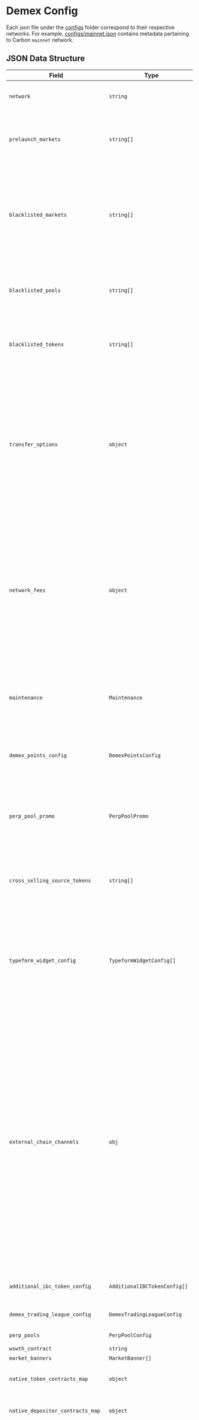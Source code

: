 # Demex Config

Each json file under the [configs](../../configs) folder correspond to their respective networks. For example, [configs/mainnet.json](../../configs/mainnet.json) contains metadata pertaining to Carbon `mainnet` network.

## JSON Data Structure
|Field   |Type   |Required  |Description  |Notes   |
|---|---|---|---|---|
|`network`   |`string`   |true   |The network that the json file corresponds to  |The networks available are: **mainnet, testnet, devnet** |
|`prelaunch_markets`   |`string[]`   |true   |The array of market names which are designated as Pre-Launch markets. When added to this list, the markets will have a `Pre-Launch` tag attached to it. |The market names listed here **MUST** match the market names listed under the Carbon [Markets API](https://api.carbon.network/carbon/market/v1/markets?pagination.limit=10000). |
|`blacklisted_markets`   |`string[]`   |true   |The array of market names that are blacklisted. A market can be blacklisted for a number of reasons, such as it being invalid/duplicate/wrongly-added/etc.  |The market names listed here **MUST** match the market names listed under the Carbon [Markets API](https://api.carbon.network/carbon/market/v1/markets?pagination.limit=10000). The market names listed here **CANNOT** be under the `prelaunch_markets` field at the same time. |
|`blacklisted_pools`   |`string[]`   |true   |The array of pool ids that are blacklisted. A pool can be blacklisted for a number of reasons, such as it being invalid/duplicate/wrongly-added/etc. |The pool ids listed here **MUST** match the pool ids listed under the Carbon [Liquidity Pool API](https://api.carbon.network/carbon/liquiditypool/v1/pools?pagination.limit=10000). |
|`blacklisted_tokens`   |`string[]`   |true   |The array of token denoms that are blacklisted. A token can be blacklisted for a number of reasons, such as it being invalid/deprecated/etc. |The token denoms listed here **MUST** match the token denoms listed under the Carbon [Tokens API](https://api.carbon.network/carbon/coin/v1/tokens?pagination.limit=10000). |
|`transfer_options`   |`object`   |true   |A collection of blockchain networks along with their associated priority numbers, used to establish their order in the transfer options list for deposit and withdrawal forms.   |Blockchain network listed here **MUST** match the valid chainName of the bridges listed under BridgeAll RPC call.<br /><br /> To view the values of BridgeAll RPC call, simply run `yarn get-bridges [network]` on the command line. Sample for mainnet: `yarn get-bridges mainnet`|
|`network_fees`   |`object`   |true   |List of token denoms along with their associated priority numbers, used to establish their default order in the network fees preference list.   |Token denoms listed here **MUST** match the valid denoms listed under MinGasPriceAll RPC call.<br /><br /> To view the values of MinGasPriceAll RPC call, simply run `yarn get-min-gas-prices [network]` on the command line. Sample for mainnet: `yarn get-min-gas-prices mainnet`|
|`maintenance`   |`Maintenance`   |false   |Object that dictates whether or not the maintenance page is displayed on each particular network. The maintenance page is displayed when the Carbon chain is down (i.e. blocks are not moving).   | If the `maintenance` property is omitted, the maintenance page will not be shown.
|`demex_points_config`   |`DemexPointsConfig`   |false   |Object that contains the parameters to earn demex points.   |This object **must be included** for mainnet.json as demex points is already live on mainnet.   |
|`perp_pool_promo`   |`PerpPoolPromo`   |false   |Map of Objects that contains perp pool promo parameters for each pool   |If the `perp_pool_promo` property is omitted, no promo will be shown. The key of each entry is the ids of the perp pools with existing promo.   |
|`cross_selling_source_tokens`   |`string[]`   |true   |The array of cross selling source tokens. Acquiring these tokens on the spot market will trigger a help wizard, prompting users to borrow USDG and trade perps on Demex. |The token denoms listed here **MUST** match the token denoms listed under the Carbon [Tokens API](https://api.carbon.network/carbon/coin/v1/tokens?pagination.limit=10000). |
|`typeform_widget_config`   |`TypeformWidgetConfig[]`   |false   |Object that contains the parameters for ongoing surveys.   | If the `message` property is omitted, default message is shown: "We want to hear from you!". Multiple widgets being displayed on the same page is not supported. Ensure pages don't overlap between configs.  |
|`external_chain_channels`   |`obj`   |true   |Map of Objects containing destination channels for external IBC chains (e.g. Osmosis, Noble, etc.)   |1. To transfer tokens from Osmosis => Noble, you need to look for the `Osmosis` object, then search for `Noble` in the object to get the channel to be input in `sourceChannel` for MsgTransfer tx msg (in this case channel-750)<br /><br />2. Blockchain names in this object **MUST** match the valid chainName of the bridges listed under BridgeAll RPC call.<br /><br /> To view the values of BridgeAll RPC call, simply run `yarn get-bridges [network]` on the command line. Sample for mainnet: `yarn get-bridges mainnet`   |
|`additional_ibc_token_config`   |`AdditionalIBCTokenConfig[]`   |true   |List of information about IBC tokens that are not added on chain or require packet forwarding.   |
|`demex_trading_league_config` |`DemexTradingLeagueConfig` |false |Object that contains the parameters for the current trading league. |
|`perp_pools`   |`PerpPoolConfig`   |false   |Object that contains the configs for Perp Pools   |
|`wswth_contract`   |`string`   |false   |wSWTH ERC-20 contract.   |
|`market_banners`   |`MarketBanner[]`   |true   |market banner configs.   |
|`native_token_contracts_map` | `object` | false    | Map of token denoms to their respective contract addresses on the native chain. |
|`native_depositor_contracts_map`  | `object`                 | false    | Map of axelar connection ids to their respective native depositor contract addresses
|`market_promo`   |`MarketPromo`   |false   |Map of Objects that contains market promo parameters for each market   |If the `market_promo` property is omitted, no promo will be shown. The key of each entry is the ids of the market with existing promo.   |
|`spot_pool_config`   |`SpotPoolConfig`   |false   |Object that contains the config parameters for the [Spot Pools](https://app.dem.exchange/pools/spot) page on Demex   |
|`quick_select_tokens`   |`QuickSelectToken[]`   |true   |List of quick select tokens for deposit and withdrawal forms.   |
|`disabled_transfer_banner_config` |`DisabledTransferBannerConfig` |false |Config parameters for displaying banner to inform users that transfers for the relevant tokens are disabled |
|`chain_fee_token_map`   |`ChainFeeTokenMap`   |true   |Map of blockchain to onchain fee token(carbon denom equivalent) and actual decimals |
|`trading_leagues`   |`TradingLeague[]`   |false   |Map of trading league config with their path.   |
|`lst_native_aprs`   |`LSTNativeAPR[]`   |false   |List of LST native APR APIs.   |
|`nps_config` | `NPSConfig` | false | Config parameters for managing NPS survey |

## Maintenance Data Structure
|Field   |Type   |Required   |Description   |Notes   |
|---|---|---|---|---|
|`title`   |`string`   |false   |Title to be shown on the maintenance page   |If not defined, the title defaults to `Service Maintenance`.   |
|`message`   |`string`   |false   |Description to be shown on the maintenace page (below the title).   |If not defined, the message will default to `Website is temporily unavailable due to planned maintenance. We will be back soon.`.   |

## DemexPointsConfig Data Structure
|Field   |Type   |Required   |Description   |Notes   |
|---|---|---|---|---|
|`depositsPerSpin`   |`integer`  |true   |Amount deposited in the perp pool that will earn 1 spin after 1 week.   |
|`tradingVolumePerSpin`   |`integer`  |true   |Volume traded on perp markets that will earn 1 spin.   |

## PerpPoolPromo Data Structure
|Field   |Type   |Required   |Description   |Notes   |
|---|---|---|---|---|
|`start`   |`string`  |true   |Start time of the promo.   |
|`end`   |`string`  |true   |End time of the promo.   |
|`perpPoolDepositBoost`   |`integer`  |true   |Boost to perp pool deposits required to earn 1 demex point spin.   |
|`perpTradingBoost`   |`integer`  |true   |Boost to trading volume required to earn 1 demex point spin.   |

## TypeformWidgetConfig
|Field   |Type   |Required   |Description   |Notes   |
|---|---|---|---|---|
|`message`   |`string`  |false   |The message shown to the user on the widget.   |
|`surveyLink`   |`string`  |true   |The link to the survey that will be shown when user clicks on the widget.   |
|`endTime`   |`string`  |true   |End time of the survey   |
|`pages`   |`string[]`   | true   |The paths to the pages on which the typeform widget must be shown.   |

## AdditionalIBCTokenConfig Data Structure
|Field   |Type   |Required   |Description   |Notes   |
|---|---|---|---|---|
|`baseDenom`   |`string`  |true   |The denom of this token on its native chain (e.g. `uosmo` for $OSMO on Osmosis, `uatom` for $ATOM on CosmosHub)   |
|`chainRoutes`   |`string[]`  |true   |The list of IBC chains that this token needs to be forwarded through in order to be deposited into Carbon blockchain.    |1. You need to add **at least 1** blockchain network to this array.<br /><br />2. Blockchain networks in this array **MUST** match the valid chainName of the bridges listed under BridgeAll RPC call.<br /><br /> To view the values of BridgeAll RPC call, simply run `yarn get-bridges [network]` on the command line. Sample for mainnet: `yarn get-bridges mainnet`   |
|`denomOnCarbon`   |`string`  |false   |Denom of token that is added to Carbon chain but still requires packet-forwarding (omit if this token is **NOT** added to Carbon chain)   |The denom in this field **MUST** match the token denoms listed under the Carbon [Tokens API](https://api.carbon.network/carbon/coin/v1/tokens?pagination.limit=10000).   |

## DemexTradingLeagueConfig
|Field   |Type   |Required   |Description   |Notes   |
|---|---|---|---|---|
|`promoMarkets`   |`string[]`   |true   |The array of market names which are designated as promo markets for the Demex Trading League competition. |The market names listed here **MUST** match the market names listed under the Carbon [Markets API](https://api.carbon.network/carbon/market/v1/markets?pagination.limit=10000). |
|`currentPrizeSymbol`   |`string`  |true   |The symbol of the prize token, mainly used to display the prize symbol and token icon on the Demex Trading League page. | The symbol in this field **MUST** match the token symbols listed under the Carbon [Tokens API](https://api.carbon.network/carbon/coin/v1/tokens?pagination.limit=10000).   |
|`currentCompPerpPoolId`   |`integer`  |true   |Id of the perp pool that provides liquidity for the promo markets of the Demex Trading League event.  |Perp pool id **MUST** match one of the existing perp pool ids from the PerpPool PoolInfoAll RPC call.<br /><br /> To view the values of PoolInfoAll RPC call, simply run `yarn get-perp-pool-ids [network]` on the command line. Sample for mainnet: `yarn get-perp-pool-ids mainnet`    |
## PerpPoolConfig
|Field   |Type   |Required   |Description   |Notes   |
|---|---|---|---|---|
|`incentives`   |`PerpPoolIncentives`   |false   |List of incentives distributors contracts for Perp Pool Incentives.   |
|`banners`   |`PerpPoolBanner`   |true   |List of Objects that indicate the banner content on specific perp pool pages.   |

## PerpPoolIncentives
|Field   |Type   |Required   |Description   |Notes   |
|---|---|---|---|---|
|`distributors`   |`string[]`   |false   |List of incentives distributors contracts for Perp Pool Incentives.   |
|`proxy`   |`string`   |false   |Reward proxy claimer for wSWTH rewards.   |If rewards for Perp Pool Incentives is in wSWTH, this contract must be added as an operator to the respective distributor contract.   |

## PerpPoolBanner
|Field   |Type   |Required   |Description   |Notes   |
|---|---|---|---|---|
|`perp_pool_id`   |`string`   |true   |Perp pool id where the banner will be shown.  |Perp pool id **MUST** match one of the existing perp pool ids from the PerpPool PoolInfoAll RPC call.<br /><br /> To view the values of PoolInfoAll RPC call, simply run `yarn get-perp-pool-ids [network]` on the command line. Sample for mainnet: `yarn get-perp-pool-ids mainnet`    |
|`show_from`   |`string`   |false   |The date and time when the perp pool banner is scheduled to begin displaying. |If not provided, the banner will be shown immediately.<br /><br /> This field **MUST** follow the valid ISO 8601 format <br /> e.g. *2024-01-23T09:00+00:00* (23 Jan 2024, 9am UTC) |
|`show_until`   |`string`   |false   |The date and time when the perp pool banner is scheduled to stop displaying. |If not provided, the banner will continue to display indefinitely.<br /><br /> This field **MUST** follow the valid ISO 8601 format <br /> e.g. *2024-01-23T09:00+00:00* (23 Jan 2024, 9am UTC) |
|`title`   |`string`   |true   |The title shown on the perp pool banner. |
|`removed_markets`   |`string`   |false   |The message describing markets being removed, shown below the perp-pool banner title. | e.g. "BTCETH Perp will be removed on 6 Mar, 09:00AM UTC". If the field is omitted, no message describing markets being removed will be shown. |
|`added_markets`   |`string`   |false   |The message describing markets being added, shown below the markets being removed (if any). | e.g. "ATOM Perp & SOL Perp will be added on 8 Mar, 12:00AM UTC". If the field is omitted, no message describing markets being added will be shown. |
|`subtext`   |`string`   |false   |The subtext shown on the perp pool banner (below the removed and added market descriptions). |

## MarketBanner
|Field   |Type   |Required   |Description   |Notes   |
|---|---|---|---|---|
|`market_id`   |`string`   |true   |Market id where the banner will be shown.  |Market id **MUST** match one of the existing market ids from the Market MarketAll RPC call.<br /><br /> To view the values of MarketAll RPC call, simply run `yarn get-market-ids [network]` on the command line. Sample for mainnet: `yarn get-market-ids mainnet`    |
|`show_from`   |`string`   |false   |The date and time when the market banner is scheduled to begin displaying. |If not provided, the banner will be shown immediately.<br /><br /> This field **MUST** follow the valid ISO 8601 format <br /> e.g. *2024-01-23T09:00+00:00* (23 Jan 2024, 9am UTC) |
|`show_until`   |`string`   |false   |The date and time when the market banner is scheduled to stop displaying. |If not provided, the banner will continue to display indefinitely.<br /><br /> This field **MUST** follow the valid ISO 8601 format <br /> e.g. *2024-01-23T09:00+00:00* (23 Jan 2024, 9am UTC) |
|`content`   |`string`   |true   |The content shown on the market banner. |
|`hideable`   |`boolean`   |false   |Indicates if user can hide the banner by clicking on the close button |If set to `false`, the close button will not be rendered on the banner, and user will not be able to dismiss the banner. |

## MarketPromo Data Structure
|Field   |Type   |Required   |Description   |Notes   |
|---|---|---|---|---|
|`start`   |`string`  |true   |Start time of the promo.   |
|`end`   |`string`  |true   |End time of the promo.   |
|`tooltip`   |`string`  |false   |Tooltip message for perp trading boost tag.   |

## SpotPoolConfig Data Structure
|Field   |Type   |Required   |Description   |Notes   |
|---|---|---|---|---|
|`show_apr_tooltip`   |`boolean`  |true   |Indicates whether or not to show the Annual Percentage Returns (APR) tooltip on [Spot Pools](https://app.dem.exchange/pools/spot) page  |

## AnnouncementBanner
|Field   |Type   |Required   |Description   |Notes   |
|---|---|---|---|---|
|`show_from`   |`string`   |false   |The date and time when the market banner is scheduled to begin displaying. |If not provided, the banner will be shown immediately.<br /><br /> This field **MUST** follow the valid ISO 8601 format <br /> e.g. *2024-01-23T09:00+00:00* (23 Jan 2024, 9am UTC) |
|`show_until`   |`string`   |false   |The date and time when the market banner is scheduled to stop displaying. |If not provided, the banner will continue to display indefinitely.<br /><br /> This field **MUST** follow the valid ISO 8601 format <br /> e.g. *2024-01-23T09:00+00:00* (23 Jan 2024, 9am UTC) |
|`content`   |`string`   |true   |The content shown on the market banner. |
|`hideable`   |`boolean`   |false   |Indicates if user can hide the banner by clicking on the close button |If set to `false`, the close button will not be rendered on the banner, and user will not be able to dismiss the banner. |
|`show_only_on`   |`string[]`   |true   |Default is empty list, then banner will be shown on all pages  |If list has specified path(s), the banner will be shown on these/that path(s) only, sample: `['/rewards', '/nitron']` |

## QuickSelectToken Data Structure
|Field   |Type   |Required   |Description   |Notes   |
|---|---|---|---|---|
|`label_denom`   |`string`   |true   |The default token will be show on UI deposit/withdrawal forms    |
|`target_denom`   |`string`   |true   |The default token will be use to transfer in deposit/withdrawal    |

## DisabledTransferBannerConfig Data Structure
|Field   |Type   |Required   |Description   |Notes   |
|---|---|---|---|---|
|`unsupported_tokens`   |`string[]`  |false   |List of tokens that are no longer supported | The token denoms listed here **MUST** match the token denoms listed under the Carbon [Tokens API](https://api.carbon.network/carbon/coin/v1/tokens?pagination.limit=10000) |
|`temp_disabled_transfer_tokens`   |`object`  |false   |List of tokens for which deposits and withdrawals have been temporarily disabled | The token denoms listed in this object **MUST** match the token denoms listed under the Carbon [Tokens API](https://api.carbon.network/carbon/coin/v1/tokens?pagination.limit=10000) |
|`temp_disabled_bridges`   |`object`  |false   |List of bridges for which deposits and withdrawals have been temporarily disabled | Blockchain network listed here **MUST** match the valid chainName of the bridges listed under BridgeAll RPC call.<br /><br /> To view the values of BridgeAll RPC call, simply run yarn get-bridges [network]on the command line. Sample for mainnet:yarn get-bridges mainnet`` |

## TradingLeague Data Structure
|Field   |Type   |Required   |Description   |Notes   |
|---|---|---|---|---|
|`start_date`   |`string`   |true   |The start date of the trading league    |
|`end_date`   |`string`   |true   |The end date of the trading league    |
|`competition_id`   |`string`   |true   |The competition id of the trading league    |
|`trading_league`   |`string`   |true   |The trading league name    |
|`trading_league_title`   |`string`   |true   |The trading league title    |

## LSTNativeAPR Data Structure
|Field   |Type   |Required   |Description   |Notes   |
|---|---|---|---|---|
|`protocol`   |`string`   |true   |The protocol name    |
|`api_url`   |`string`   |true   |The API to fetch LST Native APR    |
|`lst_denoms`   |`object`   |true   |The key value object for mapping denom of protocol api and carbon lst denom    |

## NPSConfig Data Structure
|Field   |Type   |Required   |Description   |Notes   |
|---|---|---|---|---|
|`start`   |`string`  |true   |Start time of the NPS survey | This field **MUST** follow the valid ISO 8601 format <br /> e.g. *2024-01-23T09:00+00:00* (23 Jan 2024, 9am UTC) |
|`end`   |`string`  |true   |End time of the NPS survey | This field **MUST** follow the valid ISO 8601 format <br /> e.g. *2024-01-23T09:00+00:00* (23 Jan 2024, 9am UTC) |

## ChainFeeTokenMap Data Structure
|Field   |Type   |Required   |Description   |Notes   |
|---|---|---|---|---|
|`denom`   |`string`   |true   |Carbon denom of fee token |
|`decimals`   |`number`   |true   |Decimal precision of the fee token |
